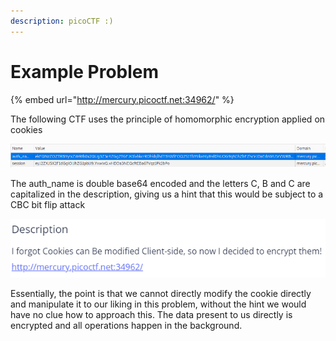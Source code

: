 ```yaml
---
description: picoCTF :)
---
```


# Example Problem



{% embed url="http://mercury.picoctf.net:34962/" %}

The following CTF uses the principle of homomorphic encryption applied on cookies

![](<../.gitbook/assets/image (23).png>)

The auth\_name is double base64 encoded and the letters C, B and C are capitalized in the description, giving us a hint that this would be subject to a CBC bit flip attack

![](<../.gitbook/assets/image (22).png>)

Essentially, the point is that we cannot directly modify the cookie directly and manipulate it to our liking in this problem, without the hint we would have no clue how to approach this. The data present to us directly is encrypted and all operations happen in the background.

